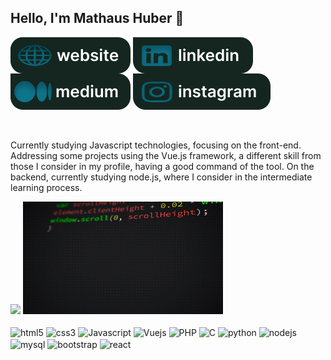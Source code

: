 ## Hello, I'm Mathaus Huber 👋

<div style="display: inline_block">
<a href="https://www.mathaushuber.com"><img align='center' src="/.github/website.svg"></a>
<a href="https://www.linkedin.com/in/mathaus-huber"><img align='center' src="/.github/linkedin(1).svg"></a>
<a href="https://medium.com/@mathaushuber"><img align='center' src="/.github/medium(1).svg"></a>
<a href="https://www.instagram.com/mathaushuber/"><img align='center' src="/.github/instagram(1).svg"></a>
</div>

<br>
<br>

<p>Currently studying Javascript technologies, focusing on the front-end. Addressing some projects using the Vue.js framework, a different skill from those I consider in my profile, having a good command of the tool. On the backend, currently studying node.js, where I consider in the intermediate learning process.</p>

<div style="display: inline_block">
<img height="180em" src="https://github-readme-stats.vercel.app/api/top-langs/?username=HuberM1998&layout=compact&langs_count=7&theme=github_dark"/>
<img height="180em" src="/.github/code.gif">
</div>

<br>

<div style="display: inline_block">
  <img align="center" alt="html5" src="https://img.shields.io/badge/HTML5-E34F26?style=for-the-badge&logo=html5&logoColor=white">
  <img align="center" alt="css3" src="https://img.shields.io/badge/CSS3-1572B6?style=for-the-badge&logo=css3&logoColor=white">
  <img align="center" alt="Javascript" src="https://img.shields.io/badge/JavaScript-F7DF1E?style=for-the-badge&logo=javascript&logoColor=black">
  <img align="center" alt="Vuejs" src="https://img.shields.io/badge/Vue.js-35495E?style=for-the-badge&logo=vue.js&logoColor=4FC08">
  <img align="center" alt="PHP" src="https://img.shields.io/badge/PHP-777BB4?style=for-the-badge&logo=php&logoColor=white">
  <img align="center" alt="C" src="https://img.shields.io/badge/C-00599C?style=for-the-badge&logo=c&logoColor=white">
  <img align="center" alt="python" src="https://img.shields.io/badge/Python-14354C?style=for-the-badge&logo=python&logoColor=white">
  <img align="center" alt="nodejs" src="https://img.shields.io/badge/Node.js-43853D?style=for-the-badge&logo=node.js&logoColor=white">
  <img align="center" alt="mysql" src="https://img.shields.io/badge/MySQL-00000F?style=for-the-badge&logo=mysql&logoColor=white">
  <img align="center" alt="bootstrap" src="https://img.shields.io/badge/Bootstrap-563D7C?style=for-the-badge&logo=bootstrap&logoColor=white">
  <img align="center" alt="react" src="https://img.shields.io/badge/React-20232A?style=for-the-badge&logo=react&logoColor=61DAFB">
  
</div>

<br>

